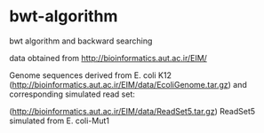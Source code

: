 # bwt-algorithm
bwt algorithm and backward searching

data obtained from http://bioinformatics.aut.ac.ir/EIM/

Genome sequences derived from E. coli K12 (http://bioinformatics.aut.ac.ir/EIM/data/EcoliGenome.tar.gz) and corresponding simulated read set:

(http://bioinformatics.aut.ac.ir/EIM/data/ReadSet5.tar.gz) ReadSet5 simulated from E. coli-Mut1
